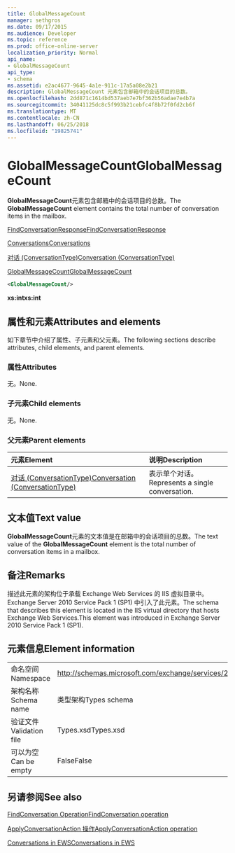 ```yaml
---
title: GlobalMessageCount
manager: sethgros
ms.date: 09/17/2015
ms.audience: Developer
ms.topic: reference
ms.prod: office-online-server
localization_priority: Normal
api_name:
- GlobalMessageCount
api_type:
- schema
ms.assetid: e2ac4677-9645-4a1e-911c-17a5a08e2b21
description: GlobalMessageCount 元素包含邮箱中的会话项目的总数。
ms.openlocfilehash: 2dd871c1614bd537aeb7e7bf362b56adae7e4b7a
ms.sourcegitcommit: 34041125dc8c5f993b21cebfc4f8b72f0fd2cb6f
ms.translationtype: MT
ms.contentlocale: zh-CN
ms.lasthandoff: 06/25/2018
ms.locfileid: "19825741"
---
```

# <a name="globalmessagecount"></a><span data-ttu-id="888b5-103">GlobalMessageCount</span><span class="sxs-lookup"><span data-stu-id="888b5-103">GlobalMessageCount</span></span>

<span data-ttu-id="888b5-104">**GlobalMessageCount**元素包含邮箱中的会话项目的总数。</span><span class="sxs-lookup"><span data-stu-id="888b5-104">The **GlobalMessageCount** element contains the total number of conversation items in the mailbox.</span></span> 
  
[<span data-ttu-id="888b5-105">FindConversationResponse</span><span class="sxs-lookup"><span data-stu-id="888b5-105">FindConversationResponse</span></span>](findconversationresponse.md)
  
[<span data-ttu-id="888b5-106">Conversations</span><span class="sxs-lookup"><span data-stu-id="888b5-106">Conversations</span></span>](conversations-ex15websvcsotherref.md)
  
[<span data-ttu-id="888b5-107">对话 (ConversationType)</span><span class="sxs-lookup"><span data-stu-id="888b5-107">Conversation (ConversationType)</span></span>](conversation-conversationtype.md)
  
[<span data-ttu-id="888b5-108">GlobalMessageCount</span><span class="sxs-lookup"><span data-stu-id="888b5-108">GlobalMessageCount</span></span>](globalmessagecount.md)
  
```XML
<GlobalMessageCount/>
```

 <span data-ttu-id="888b5-109">**xs:int**</span><span class="sxs-lookup"><span data-stu-id="888b5-109">**xs:int**</span></span>
## <a name="attributes-and-elements"></a><span data-ttu-id="888b5-110">属性和元素</span><span class="sxs-lookup"><span data-stu-id="888b5-110">Attributes and elements</span></span>

<span data-ttu-id="888b5-111">如下章节中介绍了属性、子元素和父元素。</span><span class="sxs-lookup"><span data-stu-id="888b5-111">The following sections describe attributes, child elements, and parent elements.</span></span>
  
### <a name="attributes"></a><span data-ttu-id="888b5-112">属性</span><span class="sxs-lookup"><span data-stu-id="888b5-112">Attributes</span></span>

<span data-ttu-id="888b5-113">无。</span><span class="sxs-lookup"><span data-stu-id="888b5-113">None.</span></span>
  
### <a name="child-elements"></a><span data-ttu-id="888b5-114">子元素</span><span class="sxs-lookup"><span data-stu-id="888b5-114">Child elements</span></span>

<span data-ttu-id="888b5-115">无。</span><span class="sxs-lookup"><span data-stu-id="888b5-115">None.</span></span>
  
### <a name="parent-elements"></a><span data-ttu-id="888b5-116">父元素</span><span class="sxs-lookup"><span data-stu-id="888b5-116">Parent elements</span></span>

|<span data-ttu-id="888b5-117">**元素**</span><span class="sxs-lookup"><span data-stu-id="888b5-117">**Element**</span></span>|<span data-ttu-id="888b5-118">**说明**</span><span class="sxs-lookup"><span data-stu-id="888b5-118">**Description**</span></span>|
|:-----|:-----|
|[<span data-ttu-id="888b5-119">对话 (ConversationType)</span><span class="sxs-lookup"><span data-stu-id="888b5-119">Conversation (ConversationType)</span></span>](conversation-conversationtype.md) <br/> |<span data-ttu-id="888b5-120">表示单个对话。</span><span class="sxs-lookup"><span data-stu-id="888b5-120">Represents a single conversation.</span></span>  <br/> |
   
## <a name="text-value"></a><span data-ttu-id="888b5-121">文本值</span><span class="sxs-lookup"><span data-stu-id="888b5-121">Text value</span></span>

<span data-ttu-id="888b5-122">**GlobalMessageCount**元素的文本值是在邮箱中的会话项目的总数。</span><span class="sxs-lookup"><span data-stu-id="888b5-122">The text value of the **GlobalMessageCount** element is the total number of conversation items in a mailbox.</span></span> 
  
## <a name="remarks"></a><span data-ttu-id="888b5-123">备注</span><span class="sxs-lookup"><span data-stu-id="888b5-123">Remarks</span></span>

<span data-ttu-id="888b5-124">描述此元素的架构位于承载 Exchange Web Services 的 IIS 虚拟目录中。Exchange Server 2010 Service Pack 1 (SP1) 中引入了此元素。</span><span class="sxs-lookup"><span data-stu-id="888b5-124">The schema that describes this element is located in the IIS virtual directory that hosts Exchange Web Services.This element was introduced in Exchange Server 2010 Service Pack 1 (SP1).</span></span>
  
## <a name="element-information"></a><span data-ttu-id="888b5-125">元素信息</span><span class="sxs-lookup"><span data-stu-id="888b5-125">Element information</span></span>

|||
|:-----|:-----|
|<span data-ttu-id="888b5-126">命名空间</span><span class="sxs-lookup"><span data-stu-id="888b5-126">Namespace</span></span>  <br/> |http://schemas.microsoft.com/exchange/services/2006/types  <br/> |
|<span data-ttu-id="888b5-127">架构名称</span><span class="sxs-lookup"><span data-stu-id="888b5-127">Schema name</span></span>  <br/> |<span data-ttu-id="888b5-128">类型架构</span><span class="sxs-lookup"><span data-stu-id="888b5-128">Types schema</span></span>  <br/> |
|<span data-ttu-id="888b5-129">验证文件</span><span class="sxs-lookup"><span data-stu-id="888b5-129">Validation file</span></span>  <br/> |<span data-ttu-id="888b5-130">Types.xsd</span><span class="sxs-lookup"><span data-stu-id="888b5-130">Types.xsd</span></span>  <br/> |
|<span data-ttu-id="888b5-131">可以为空</span><span class="sxs-lookup"><span data-stu-id="888b5-131">Can be empty</span></span>  <br/> |<span data-ttu-id="888b5-132">False</span><span class="sxs-lookup"><span data-stu-id="888b5-132">False</span></span>  <br/> |
   
## <a name="see-also"></a><span data-ttu-id="888b5-133">另请参阅</span><span class="sxs-lookup"><span data-stu-id="888b5-133">See also</span></span>



[<span data-ttu-id="888b5-134">FindConversation Operation</span><span class="sxs-lookup"><span data-stu-id="888b5-134">FindConversation operation</span></span>](findconversation-operation.md)
  
[<span data-ttu-id="888b5-135">ApplyConversationAction 操作</span><span class="sxs-lookup"><span data-stu-id="888b5-135">ApplyConversationAction operation</span></span>](applyconversationaction-operation.md)


[<span data-ttu-id="888b5-136">Conversations in EWS</span><span class="sxs-lookup"><span data-stu-id="888b5-136">Conversations in EWS</span></span>](http://msdn.microsoft.com/library/91e64629-db6c-4c94-9dcb-d386232e8467%28Office.15%29.aspx)

